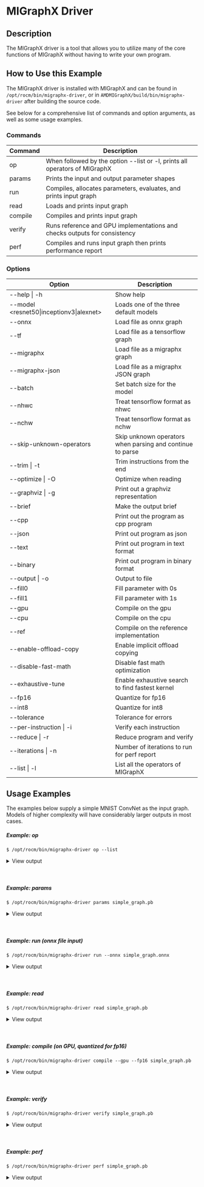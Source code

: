 # MIGraphX Driver

## Description
The MIGraphX driver is a tool that allows you to utilize many of the core functions of MIGraphX without having to write your own program. 

## How to Use this Example

The MIGraphX driver is installed with MIGraphX and can be found in `/opt/rocm/bin/migraphx-driver`, or in `AMDMIGraphX/build/bin/migraphx-driver` after building the source code. 

See below for a comprehensive list of commands and option arguments, as well as some usage examples.

### Commands
| Command | Description                                                                |
| ------- | -------------------------------------------------------------------------- |
| op      | When followed by the option --list or -l, prints all operators of MIGraphX |
| params  | Prints the input and output parameter shapes                               |
| run     | Compiles, allocates parameters, evaluates, and prints input graph          |
| read    | Loads and prints input graph                                               |
| compile | Compiles and prints input graph                                            |
| verify  | Runs reference and GPU implementations and checks outputs for consistency  |
| perf    | Compiles and runs input graph then prints performance report               |

### Options
| Option                                   | Description                                               |
| ---------------------------------------- | --------------------------------------------------------- |
| --help \| -h                             | Show help                                                 |
| --model <resnet50\|inceptionv3\|alexnet> | Loads one of the three default models                     |
| --onnx                                   | Load file as onnx graph                                   |
| --tf                                     | Load file as a tensorflow graph                           |
| --migraphx                               | Load file as a migraphx graph                             |
| --migraphx-json                          | Load file as a migraphx JSON graph                        |
| --batch                                  | Set batch size for the model                              |
| --nhwc                                   | Treat tensorflow format as nhwc                           |
| --nchw                                   | Treat tensorflow format as nchw                           |
| --skip-unknown-operators                 | Skip unknown operators when parsing and continue to parse |
| --trim \| -t                             | Trim instructions from the end                            |
| --optimize \| -O                         | Optimize when reading                                     |
| --graphviz \| -g                         | Print out a graphviz representation                       |
| --brief                                  | Make the output brief                                     |
| --cpp                                    | Print out the program as cpp program                      |
| --json                                   | Print out program as json                                 |
| --text                                   | Print out program in text format                          |
| --binary                                 | Print out program in binary format                        |
| --output \| -o                           | Output to file                                            |
| --fill0                                  | Fill parameter with 0s                                    |
| --fill1                                  | Fill parameter with 1s                                    |
| --gpu                                    | Compile on the gpu                                        |
| --cpu                                    | Compile on the cpu                                        |
| --ref                                    | Compile on the reference implementation                   |
| --enable-offload-copy                    | Enable implicit offload copying                           |
| --disable-fast-math                      | Disable fast math optimization                            |
| --exhaustive-tune                        | Enable exhaustive search to find fastest kernel           |
| --fp16                                   | Quantize for fp16                                         |
| --int8                                   | Quantize for int8                                         |
| --tolerance                              | Tolerance for errors                                      |
| --per-instruction \| -i                  | Verify each instruction                                   |
| --reduce \| -r                           | Reduce program and verify                                 |
| --iterations \| -n                       | Number of iterations to run for perf report               |
| --list \| -l                             | List all the operators of MIGraphX                        |

## Usage Examples
The examples below supply a simple MNIST ConvNet as the input graph. Models of higher complexity will have considerably larger outputs in most cases.

##### Example: op
```
$ /opt/rocm/bin/migraphx-driver op --list
```

<details>
<summary>View output</summary>

```
@literal
@param
@return
abs
acos
acosh
add
argmax
argmin
as_shape
asin
asinh
atan
atanh
batch_norm_inference
broadcast
capture
ceil
check_context::migraphx::gpu::context
clip
concat
contiguous
convert
convolution
cos
cosh
deconvolution
div
dot
elu
equal
erf
exp
flatten
floor
gather
gpu::abs
gpu::acos
gpu::acosh
gpu::add
gpu::add_clip
gpu::add_gelu
gpu::add_gelu_new
gpu::add_relu
gpu::add_tanh
gpu::argmax
gpu::argmin
gpu::asin
gpu::asinh
gpu::atan
gpu::atanh
gpu::batch_norm_inference
gpu::ceil
gpu::clip
gpu::concat
gpu::contiguous
gpu::conv_bias
gpu::conv_bias_relu
gpu::convert
gpu::convolution
gpu::cos
gpu::cosh
gpu::deconv
gpu::div
gpu::elu
gpu::equal
gpu::erf
gpu::exp
gpu::floor
gpu::gather
gpu::gelu
gpu::gelu_new
gpu::gemm
gpu::greater
gpu::int8_conv_pack
gpu::int8_gemm_pack_a
gpu::int8_gemm_pack_b
gpu::layernorm
gpu::leaky_relu
gpu::less
gpu::log
gpu::logsoftmax
gpu::lrn
gpu::max
gpu::min
gpu::mul
gpu::mul_add
gpu::mul_add_relu
gpu::pad
gpu::pooling
gpu::pow
gpu::prelu
gpu::quant_convolution
gpu::quant_gemm
gpu::recip
gpu::record_event
gpu::reduce_max
gpu::reduce_mean
gpu::reduce_min
gpu::reduce_prod
gpu::reduce_sum
gpu::relu
gpu::rnn_var_sl_last_output
gpu::rnn_var_sl_shift_output
gpu::rnn_var_sl_shift_sequence
gpu::round
gpu::rsqrt
gpu::set_stream
gpu::sigmoid
gpu::sign
gpu::sin
gpu::sinh
gpu::softmax
gpu::sqdiff
gpu::sqrt
gpu::sub
gpu::tan
gpu::tanh
gpu::triadd
gpu::triadd_clip
gpu::triadd_relu
gpu::triadd_sigmoid
gpu::triadd_tanh
gpu::wait_event
greater
gru
hip::allocate
hip::copy
hip::copy_from_gpu
hip::copy_to_gpu
hip::hip_allocate_memory
hip::hip_copy_literal
identity
im2col
leaky_relu
less
load
log
logsoftmax
lrn
lstm
max
min
mul
multibroadcast
neg
outline
pad
pooling
pow
prelu
quant_convolution
quant_dot
recip
reduce_max
reduce_mean
reduce_min
reduce_prod
reduce_sum
ref::batch_norm_inference
ref::convolution
ref::deconvolution
ref::dot
ref::elu
ref::im2col
ref::leaky_relu
ref::logsoftmax
ref::lrn
ref::op
ref::pad
ref::pooling_average
ref::pooling_max
ref::quant_convolution
ref::rnn_var_sl_last_output
ref::softmax
relu
reshape
rnn
rnn_last_cell_output
rnn_last_hs_output
rnn_var_sl_last_output
rnn_var_sl_shift_output
rnn_var_sl_shift_sequence
round
rsqrt
scalar
sigmoid
sign
sin
sinh
slice
softmax
sqdiff
sqrt
squeeze
sub
tan
tanh
transpose
undefined
unknown:
unsqueeze
```

</details>
<br/><br/>

##### Example: params
```
$ /opt/rocm/bin/migraphx-driver params simple_graph.pb 
```

<details>
<summary>View output</summary>

```
Reading: simple_graph.pb
x: float_type, {1, 28, 28}, {784, 28, 1}
```

</details>
<br/><br/>

##### Example: run (onnx file input)
```
$ /opt/rocm/bin/migraphx-driver run --onnx simple_graph.onnx
```

<details>
<summary>View output</summary>

```
Compiling ... 
Reading: simple_graph.onnx
@0 = check_context::migraphx::gpu::context -> float_type, {}, {}
@1 = hip::hip_allocate_memory[shape=float_type, {256}, {1},id=scratch] -> float_type, {256}, {1}
@2 = hip::hip_copy_literal[id=@literal:1] -> float_type, {784, 128}, {128, 1}
x:0 = @param:x:0 -> float_type, {1, 28, 28}, {784, 28, 1}
@3 = reshape[dims={-1, 784}](x:0) -> float_type, {1, 784}, {784, 1}
@4 = load[offset=0,end=512](@1) -> float_type, {1, 128}, {128, 1}
@5 = gpu::gemm[alpha=1,beta=0](@3,@2,@4) -> float_type, {1, 128}, {128, 1}
@6 = hip::hip_copy_literal[id=@literal:0] -> float_type, {128}, {1}
@7 = hip::hip_copy_literal[id=@literal:2] -> float_type, {10}, {1}
@8 = hip::hip_copy_literal[id=@literal:3] -> float_type, {128, 10}, {10, 1}
@9 = multibroadcast[output_lens={1, 128}](@6) -> float_type, {1, 128}, {0, 1}
@10 = load[offset=512,end=1024](@1) -> float_type, {1, 128}, {128, 1}
@11 = gpu::add_relu(@5,@9,@10) -> float_type, {1, 128}, {128, 1}
@12 = load[offset=0,end=40](@1) -> float_type, {1, 10}, {10, 1}
@13 = gpu::gemm[alpha=1,beta=0](@11,@8,@12) -> float_type, {1, 10}, {10, 1}
@14 = multibroadcast[output_lens={1, 10}](@7) -> float_type, {1, 10}, {0, 1}
@15 = load[offset=40,end=80](@1) -> float_type, {1, 10}, {10, 1}
@16 = gpu::add(@13,@14,@15) -> float_type, {1, 10}, {10, 1}
#output_0 = @param:#output_0 -> float_type, {1, 10}, {10, 1}
@17 = gpu::softmax[axis=1](@16,#output_0) -> float_type, {1, 10}, {10, 1}
@18 = @return(@17)

Allocating params ... 
@0 = check_context::migraphx::gpu::context -> float_type, {}, {}
@1 = hip::hip_allocate_memory[shape=float_type, {256}, {1},id=scratch] -> float_type, {256}, {1}
@2 = hip::hip_copy_literal[id=@literal:1] -> float_type, {784, 128}, {128, 1}
x:0 = @param:x:0 -> float_type, {1, 28, 28}, {784, 28, 1}
@3 = reshape[dims={-1, 784}](x:0) -> float_type, {1, 784}, {784, 1}
@4 = load[offset=0,end=512](@1) -> float_type, {1, 128}, {128, 1}
@5 = gpu::gemm[alpha=1,beta=0](@3,@2,@4) -> float_type, {1, 128}, {128, 1}
@6 = hip::hip_copy_literal[id=@literal:0] -> float_type, {128}, {1}
@7 = hip::hip_copy_literal[id=@literal:2] -> float_type, {10}, {1}
@8 = hip::hip_copy_literal[id=@literal:3] -> float_type, {128, 10}, {10, 1}
@9 = multibroadcast[output_lens={1, 128}](@6) -> float_type, {1, 128}, {0, 1}
@10 = load[offset=512,end=1024](@1) -> float_type, {1, 128}, {128, 1}
@11 = gpu::add_relu(@5,@9,@10) -> float_type, {1, 128}, {128, 1}
@12 = load[offset=0,end=40](@1) -> float_type, {1, 10}, {10, 1}
@13 = gpu::gemm[alpha=1,beta=0](@11,@8,@12) -> float_type, {1, 10}, {10, 1}
@14 = multibroadcast[output_lens={1, 10}](@7) -> float_type, {1, 10}, {0, 1}
@15 = load[offset=40,end=80](@1) -> float_type, {1, 10}, {10, 1}
@16 = gpu::add(@13,@14,@15) -> float_type, {1, 10}, {10, 1}
#output_0 = @param:#output_0 -> float_type, {1, 10}, {10, 1}
@17 = gpu::softmax[axis=1](@16,#output_0) -> float_type, {1, 10}, {10, 1}
@18 = @return(@17)
```

</details>
<br/><br/>

##### Example: read
```
$ /opt/rocm/bin/migraphx-driver read simple_graph.pb 
```

<details>
<summary>View output</summary>

```
Reading: simple_graph.pb
@0 = @literal{0.0136018, -0.0839988, 0.0375392, 0.0613085, -0.125795, 0.176185, 0.0761055, 0.0093384, -0.110057, -0.170587} -> float_type, {10}, {1}
@1 = @literal{ ... } -> float_type, {128, 10}, {10, 1}
@2 = @literal{ ... } -> float_type, {128}, {1}
@3 = @literal{ ... } -> float_type, {784, 128}, {128, 1}
@4 = @literal{-1, 784} -> int32_type, {2}, {1}
x = @param:x -> float_type, {1, 28, 28}, {784, 28, 1}
@5 = reshape[dims={-1, 784}](x) -> float_type, {1, 784}, {784, 1}
@6 = identity(@3) -> float_type, {784, 128}, {128, 1}
@7 = dot[alpha=1,beta=1](@5,@6) -> float_type, {1, 128}, {128, 1}
@8 = identity(@2) -> float_type, {128}, {1}
@9 = broadcast[axis=1,dims={1, 128}](@8) -> float_type, {1, 128}, {0, 1}
@10 = add(@7,@9) -> float_type, {1, 128}, {128, 1}
@11 = relu(@10) -> float_type, {1, 128}, {128, 1}
@12 = identity(@1) -> float_type, {128, 10}, {10, 1}
@13 = dot[alpha=1,beta=1](@11,@12) -> float_type, {1, 10}, {10, 1}
@14 = identity(@0) -> float_type, {10}, {1}
@15 = broadcast[axis=1,dims={1, 10}](@14) -> float_type, {1, 10}, {0, 1}
@16 = add(@13,@15) -> float_type, {1, 10}, {10, 1}
@17 = softmax[axis=1](@16) -> float_type, {1, 10}, {10, 1}
@18 = identity(@17) -> float_type, {1, 10}, {10, 1}
```

</details>
<br/><br/>

##### Example: compile (on GPU, quantized for fp16)
```
$ /opt/rocm/bin/migraphx-driver compile --gpu --fp16 simple_graph.pb
```

<details>
<summary>View output</summary>

```
Compiling ... 
Reading: simple_graph.pb
@0 = check_context::migraphx::gpu::context -> float_type, {}, {}
@1 = hip::hip_allocate_memory[shape=float_type, {456}, {1},id=scratch] -> float_type, {456}, {1}
@2 = hip::hip_copy_literal[id=@literal:0] -> half_type, {784, 128}, {128, 1}
@3 = load[offset=256,end=1824](@1) -> half_type, {1, 28, 28}, {784, 28, 1}
x = @param:x -> float_type, {1, 28, 28}, {784, 28, 1}
@4 = gpu::convert[target_type=1](x,@3) -> half_type, {1, 28, 28}, {784, 28, 1}
@5 = reshape[dims={-1, 784}](@4) -> half_type, {1, 784}, {784, 1}
@6 = load[offset=0,end=256](@1) -> half_type, {1, 128}, {128, 1}
@7 = gpu::gemm[alpha=1,beta=0](@5,@2,@6) -> half_type, {1, 128}, {128, 1}
@8 = hip::hip_copy_literal[id=@literal:2] -> half_type, {128, 10}, {10, 1}
@9 = hip::hip_copy_literal[id=@literal:1] -> half_type, {128}, {1}
@10 = hip::hip_copy_literal[id=@literal:3] -> half_type, {10}, {1}
@11 = load[offset=256,end=512](@1) -> half_type, {1, 128}, {128, 1}
@12 = broadcast[axis=1,dims={1, 128}](@9) -> half_type, {1, 128}, {0, 1}
@13 = gpu::add_relu(@7,@12,@11) -> half_type, {1, 128}, {128, 1}
@14 = load[offset=0,end=20](@1) -> half_type, {1, 10}, {10, 1}
@15 = gpu::gemm[alpha=1,beta=0](@13,@8,@14) -> half_type, {1, 10}, {10, 1}
@16 = broadcast[axis=1,dims={1, 10}](@10) -> half_type, {1, 10}, {0, 1}
@17 = load[offset=20,end=40](@1) -> half_type, {1, 10}, {10, 1}
@18 = gpu::add(@15,@16,@17) -> half_type, {1, 10}, {10, 1}
@19 = load[offset=0,end=20](@1) -> half_type, {1, 10}, {10, 1}
@20 = gpu::softmax[axis=1](@18,@19) -> half_type, {1, 10}, {10, 1}
output = @param:output -> float_type, {1, 10}, {10, 1}
@21 = gpu::convert[target_type=2](@20,output) -> float_type, {1, 10}, {10, 1}
```

</details>
<br/><br/>

##### Example: verify
```
$ /opt/rocm/bin/migraphx-driver verify simple_graph.pb
```

<details>
<summary>View output</summary>

```
Reading: simple_graph.pb
@0 = @literal{0.0136018, -0.0839988, 0.0375392, 0.0613085, -0.125795, 0.176185, 0.0761055, 0.0093384, -0.110057, -0.170587} -> float_type, {10}, {1}
@1 = @literal{ ... } -> float_type, {128, 10}, {10, 1}
@2 = @literal{ ... } -> float_type, {128}, {1}
@3 = @literal{ ... } -> float_type, {784, 128}, {128, 1}
@4 = @literal{-1, 784} -> int32_type, {2}, {1}
x = @param:x -> float_type, {1, 28, 28}, {784, 28, 1}
@5 = reshape[dims={-1, 784}](x) -> float_type, {1, 784}, {784, 1}
@6 = identity(@3) -> float_type, {784, 128}, {128, 1}
@7 = dot[alpha=1,beta=1](@5,@6) -> float_type, {1, 128}, {128, 1}
@8 = identity(@2) -> float_type, {128}, {1}
@9 = broadcast[axis=1,dims={1, 128}](@8) -> float_type, {1, 128}, {0, 1}
@10 = add(@7,@9) -> float_type, {1, 128}, {128, 1}
@11 = relu(@10) -> float_type, {1, 128}, {128, 1}
@12 = identity(@1) -> float_type, {128, 10}, {10, 1}
@13 = dot[alpha=1,beta=1](@11,@12) -> float_type, {1, 10}, {10, 1}
@14 = identity(@0) -> float_type, {10}, {1}
@15 = broadcast[axis=1,dims={1, 10}](@14) -> float_type, {1, 10}, {0, 1}
@16 = add(@13,@15) -> float_type, {1, 10}, {10, 1}
@17 = softmax[axis=1](@16) -> float_type, {1, 10}, {10, 1}
@18 = identity(@17) -> float_type, {1, 10}, {10, 1}

@0 = @literal{0.0136018, -0.0839988, 0.0375392, 0.0613085, -0.125795, 0.176185, 0.0761055, 0.0093384, -0.110057, -0.170587} -> float_type, {10}, {1}
@1 = @literal{ ... } -> float_type, {128, 10}, {10, 1}
@2 = @literal{ ... } -> float_type, {128}, {1}
@3 = @literal{ ... } -> float_type, {784, 128}, {128, 1}
@4 = @literal{-1, 784} -> int32_type, {2}, {1}
x = @param:x -> float_type, {1, 28, 28}, {784, 28, 1}
@5 = reshape[dims={-1, 784}](x) -> float_type, {1, 784}, {784, 1}
@6 = identity(@3) -> float_type, {784, 128}, {128, 1}
@7 = dot[alpha=1,beta=1](@5,@6) -> float_type, {1, 128}, {128, 1}
@8 = identity(@2) -> float_type, {128}, {1}
@9 = broadcast[axis=1,dims={1, 128}](@8) -> float_type, {1, 128}, {0, 1}
@10 = add(@7,@9) -> float_type, {1, 128}, {128, 1}
@11 = relu(@10) -> float_type, {1, 128}, {128, 1}
@12 = identity(@1) -> float_type, {128, 10}, {10, 1}
@13 = dot[alpha=1,beta=1](@11,@12) -> float_type, {1, 10}, {10, 1}
@14 = identity(@0) -> float_type, {10}, {1}
@15 = broadcast[axis=1,dims={1, 10}](@14) -> float_type, {1, 10}, {0, 1}
@16 = add(@13,@15) -> float_type, {1, 10}, {10, 1}
@17 = softmax[axis=1](@16) -> float_type, {1, 10}, {10, 1}
@18 = identity(@17) -> float_type, {1, 10}, {10, 1}

@0 = @literal{0.0136018, -0.0839988, 0.0375392, 0.0613085, -0.125795, 0.176185, 0.0761055, 0.0093384, -0.110057, -0.170587} -> float_type, {10}, {1}
@1 = @literal{ ... } -> float_type, {128, 10}, {10, 1}
@2 = @literal{ ... } -> float_type, {128}, {1}
@3 = @literal{ ... } -> float_type, {784, 128}, {128, 1}
x = @param:x -> float_type, {1, 28, 28}, {784, 28, 1}
@4 = ref::reshape[dims={-1, 784}](x) -> float_type, {1, 784}, {784, 1}
@5 = ref::identity(@3) -> float_type, {784, 128}, {128, 1}
@6 = ref::dot[alpha=1,beta=1](@4,@5) -> float_type, {1, 128}, {128, 1}
@7 = ref::identity(@2) -> float_type, {128}, {1}
@8 = ref::broadcast[axis=1,dims={1, 128}](@7) -> float_type, {1, 128}, {0, 1}
@9 = ref::contiguous(@8) -> float_type, {1, 128}, {128, 1}
@10 = ref::add(@6,@9) -> float_type, {1, 128}, {128, 1}
@11 = ref::relu(@10) -> float_type, {1, 128}, {128, 1}
@12 = ref::identity(@1) -> float_type, {128, 10}, {10, 1}
@13 = ref::dot[alpha=1,beta=1](@11,@12) -> float_type, {1, 10}, {10, 1}
@14 = ref::identity(@0) -> float_type, {10}, {1}
@15 = ref::broadcast[axis=1,dims={1, 10}](@14) -> float_type, {1, 10}, {0, 1}
@16 = ref::contiguous(@15) -> float_type, {1, 10}, {10, 1}
@17 = ref::add(@13,@16) -> float_type, {1, 10}, {10, 1}
@18 = ref::softmax[axis=1](@17) -> float_type, {1, 10}, {10, 1}
@19 = ref::identity(@18) -> float_type, {1, 10}, {10, 1}

@0 = check_context::migraphx::gpu::context -> float_type, {}, {}
@1 = hip::hip_allocate_memory[shape=float_type, {256}, {1},id=scratch] -> float_type, {256}, {1}
@2 = hip::hip_copy_literal[id=@literal:3] -> float_type, {784, 128}, {128, 1}
x = @param:x -> float_type, {1, 28, 28}, {784, 28, 1}
@3 = load[offset=0,end=512](@1) -> float_type, {1, 128}, {128, 1}
@4 = reshape[dims={-1, 784}](x) -> float_type, {1, 784}, {784, 1}
@5 = gpu::gemm[alpha=1,beta=0](@4,@2,@3) -> float_type, {1, 128}, {128, 1}
@6 = hip::hip_copy_literal[id=@literal:1] -> float_type, {128, 10}, {10, 1}
@7 = hip::hip_copy_literal[id=@literal:2] -> float_type, {128}, {1}
@8 = hip::hip_copy_literal[id=@literal:0] -> float_type, {10}, {1}
@9 = load[offset=512,end=1024](@1) -> float_type, {1, 128}, {128, 1}
@10 = broadcast[axis=1,dims={1, 128}](@7) -> float_type, {1, 128}, {0, 1}
@11 = gpu::add_relu(@5,@10,@9) -> float_type, {1, 128}, {128, 1}
@12 = load[offset=40,end=80](@1) -> float_type, {1, 10}, {10, 1}
@13 = gpu::gemm[alpha=1,beta=0](@11,@6,@12) -> float_type, {1, 10}, {10, 1}
@14 = load[offset=0,end=40](@1) -> float_type, {1, 10}, {10, 1}
@15 = broadcast[axis=1,dims={1, 10}](@8) -> float_type, {1, 10}, {0, 1}
@16 = gpu::add(@13,@15,@14) -> float_type, {1, 10}, {10, 1}
output = @param:output -> float_type, {1, 10}, {10, 1}
@17 = gpu::softmax[axis=1](@16,output) -> float_type, {1, 10}, {10, 1}
```

</details>
<br/><br/>

##### Example: perf
```
$ /opt/rocm/bin/migraphx-driver perf simple_graph.pb
```

<details>
<summary>View output</summary>

```
Compiling ... 
Reading: simple_graph.pb
@0 = check_context::migraphx::gpu::context -> float_type, {}, {}
@1 = hip::hip_allocate_memory[shape=float_type, {256}, {1},id=scratch] -> float_type, {256}, {1}
@2 = hip::hip_copy_literal[id=@literal:3] -> float_type, {784, 128}, {128, 1}
@3 = load[offset=0,end=512](@1) -> float_type, {1, 128}, {128, 1}
x = @param:x -> float_type, {1, 28, 28}, {784, 28, 1}
@4 = reshape[dims={-1, 784}](x) -> float_type, {1, 784}, {784, 1}
@5 = gpu::gemm[alpha=1,beta=0](@4,@2,@3) -> float_type, {1, 128}, {128, 1}
@6 = hip::hip_copy_literal[id=@literal:1] -> float_type, {128, 10}, {10, 1}
@7 = hip::hip_copy_literal[id=@literal:0] -> float_type, {10}, {1}
@8 = hip::hip_copy_literal[id=@literal:2] -> float_type, {128}, {1}
@9 = broadcast[axis=1,dims={1, 128}](@8) -> float_type, {1, 128}, {0, 1}
@10 = load[offset=512,end=1024](@1) -> float_type, {1, 128}, {128, 1}
@11 = gpu::add_relu(@5,@9,@10) -> float_type, {1, 128}, {128, 1}
@12 = load[offset=0,end=40](@1) -> float_type, {1, 10}, {10, 1}
@13 = gpu::gemm[alpha=1,beta=0](@11,@6,@12) -> float_type, {1, 10}, {10, 1}
@14 = broadcast[axis=1,dims={1, 10}](@7) -> float_type, {1, 10}, {0, 1}
@15 = load[offset=40,end=80](@1) -> float_type, {1, 10}, {10, 1}
@16 = gpu::add(@13,@14,@15) -> float_type, {1, 10}, {10, 1}
output = @param:output -> float_type, {1, 10}, {10, 1}
@17 = gpu::softmax[axis=1](@16,output) -> float_type, {1, 10}, {10, 1}

Allocating params ... 
Running performance report ... 
@0 = check_context::migraphx::gpu::context -> float_type, {}, {}: 0.00057782ms, 1%
@1 = hip::hip_allocate_memory[shape=float_type, {256}, {1},id=scratch] -> float_type, {256}, {1}: 0.000295ms, 1%
@2 = hip::hip_copy_literal[id=@literal:3] -> float_type, {784, 128}, {128, 1}: 0.00027942ms, 1%
@3 = load[offset=0,end=512](@1) -> float_type, {1, 128}, {128, 1}: 0.000232ms, 1%
x = @param:x -> float_type, {1, 28, 28}, {784, 28, 1}: 0.0003206ms, 1%
@4 = reshape[dims={-1, 784}](x) -> float_type, {1, 784}, {784, 1}: 0.00033842ms, 1%
@5 = gpu::gemm[alpha=1,beta=0](@4,@2,@3) -> float_type, {1, 128}, {128, 1}: 0.212592ms, 52%
@6 = hip::hip_copy_literal[id=@literal:1] -> float_type, {128, 10}, {10, 1}: 0.00085822ms, 1%
@7 = hip::hip_copy_literal[id=@literal:0] -> float_type, {10}, {1}: 0.000382ms, 1%
@8 = hip::hip_copy_literal[id=@literal:2] -> float_type, {128}, {1}: 0.0003486ms, 1%
@9 = broadcast[axis=1,dims={1, 128}](@8) -> float_type, {1, 128}, {0, 1}: 0.000299ms, 1%
@10 = load[offset=512,end=1024](@1) -> float_type, {1, 128}, {128, 1}: 0.000234ms, 1%
@11 = gpu::add_relu(@5,@9,@10) -> float_type, {1, 128}, {128, 1}: 0.0416597ms, 11%
@12 = load[offset=0,end=40](@1) -> float_type, {1, 10}, {10, 1}: 0.0007548ms, 1%
@13 = gpu::gemm[alpha=1,beta=0](@11,@6,@12) -> float_type, {1, 10}, {10, 1}: 0.0733071ms, 18%
@14 = broadcast[axis=1,dims={1, 10}](@7) -> float_type, {1, 10}, {0, 1}: 0.00088142ms, 1%
@15 = load[offset=40,end=80](@1) -> float_type, {1, 10}, {10, 1}: 0.000408ms, 1%
@16 = gpu::add(@13,@14,@15) -> float_type, {1, 10}, {10, 1}: 0.0410144ms, 10%
output = @param:output -> float_type, {1, 10}, {10, 1}: 0.0010222ms, 1%
@17 = gpu::softmax[axis=1](@16,output) -> float_type, {1, 10}, {10, 1}: 0.0385636ms, 10%

Summary:
gpu::gemm: 0.285899ms, 69%
gpu::add_relu: 0.0416597ms, 11%
gpu::add: 0.0410144ms, 10%
gpu::softmax: 0.0385636ms, 10%
hip::hip_copy_literal: 0.00186824ms, 1%
load: 0.0016288ms, 1%
@param: 0.0013428ms, 1%
broadcast: 0.00118042ms, 1%
check_context::migraphx::gpu::context: 0.00057782ms, 1%
reshape: 0.00033842ms, 1%
hip::hip_allocate_memory: 0.000295ms, 1%

Rate: 2866.1/sec
Total time: 0.348906ms
Total instructions time: 0.414369ms
Overhead time: 0.00348144ms, -0.0654627ms
Overhead: 1%, -19%
```

</details>
<br/><br/>
